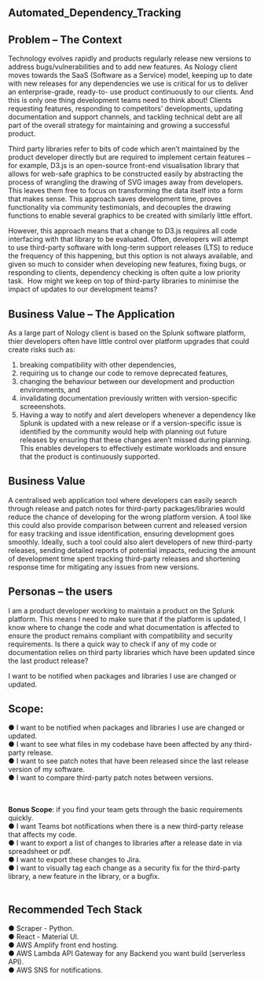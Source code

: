## Automated_Dependency_Tracking

## Problem – The Context 
Technology evolves rapidly and products regularly release new versions to address
bugs/vulnerabilities and to add new features. As Nology client moves towards
the SaaS (Software as a Service) model, keeping up to date with new releases for
any dependencies we use is critical for us to deliver an enterprise-grade, ready-to-
use product continuously to our clients. And this is only one thing development teams need to think about! Clients requesting
features, responding to competitors’ developments, updating documentation and
support channels, and tackling technical debt are all part of the overall strategy for
maintaining and growing a successful product. <br/>

Third party libraries refer to bits of code which aren’t maintained by the product
developer directly but are required to implement certain features – for example, D3.js
is an open-source front-end visualisation library that allows for web-safe graphics to
be constructed easily by abstracting the process of wrangling the drawing of SVG
images away from developers. This leaves them free to focus on transforming the
data itself into a form that makes sense. This approach saves development time,
proves functionality via community testimonials, and decouples the drawing functions
to enable several graphics to be created with similarly little effort. <br/>

However, this approach means that a change to D3.js requires all code interfacing
with that library to be evaluated. Often, developers will attempt to use third-party
software with long-term support releases (LTS) to reduce the frequency of this
happening, but this option is not always available, and given so much to consider
when developing new features, fixing bugs, or responding to clients, dependency
checking is often quite a low priority task. 
How might we keep on top of third-party libraries to minimise the impact of updates
to our development teams? 

## Business Value – The Application 
As a large part of Nology client is based on the Splunk software platform, thier
developers often have little control over platform upgrades that could create risks
such as: 
1. breaking compatibility with other dependencies,  
2. requiring us to change our code to remove deprecated features,  
3. changing the behaviour between our development and production environments, and 
4. invalidating documentation previously written with version-specific screeenshots. 
5. Having a way to notify and alert developers whenever a dependency like
Splunk is updated with a new release or if a version-specific issue is identified by the community would help with planning out future releases by ensuring that these changes aren’t missed during planning. This enables developers to effectively estimate workloads and ensure that the product is continuously supported.  
 
## Business Value 
A centralised web application tool where developers can easily search through
release and patch notes for third-party packages/libraries would reduce the chance
of developing for the wrong platform version. A tool like this could also provide
comparison between current and released version for easy tracking and issue
identification, ensuring development goes smoothly. Ideally, such a tool could also
alert developers of new third-party releases, sending detailed reports of potential
impacts, reducing the amount of development time spent tracking third-party
releases and shortening response time for mitigating any issues from new versions. 

## Personas – the users 
I am a product developer working to maintain a product on the Splunk platform. This
means I need to make sure that if the platform is updated, I know where to change
the code and what documentation is affected to ensure the product remains
compliant with compatibility and security requirements. Is there a quick way to check
if any of my code or documentation relies on third party libraries which have been
updated since the last product release? <br/>

I want to be notified when packages and libraries I use are changed or updated.
 

## Scope: 
● I want to be notified when packages and libraries I use are changed or updated. <br/>
● I want to see what files in my codebase have been affected by any third-party release. <br/>
● I want to see patch notes that have been released since the last release version of my software.<br/>
● I want to compare third-party patch notes between versions. <br/> <br/> 
 

**Bonus Scope**: if you find your team gets through the basic requirements quickly. <br/>
● I want Teams bot notifications when there is a new third-party release that affects my code.<br/>
● I want to export a list of changes to libraries after a release date in via spreadsheet or pdf. <br/>
● I want to export these changes to Jira.<br/>
● I want to visually tag each change as a security fix for the third-party library, a new feature in the library, or a bugfix. <br/> 

## Recommended Tech Stack 
● Scraper - Python. <br/>
● React - Material UI. <br/>
● AWS Amplify front end hosting. <br/>
● AWS Lambda API Gateway for any Backend you want build (serverless API). <br/>
● AWS SNS for notifications. <br/>
